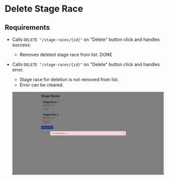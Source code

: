 # Delete Stage Race

## Requirements

- Calls `DELETE "/stage-races/{id}"` on "Delete" button click and handles success:

  - Removes deleted stage race from list. DONE

- Calls `DELETE "/stage-races/{id}"` on "Delete" button click and handles error.

  - Stage race for deletion is not removed from list.
  - Error can be cleared.

  ![DELETE "/stage-race" error](./screenshots/delete-stage-race/1.png)
